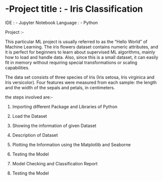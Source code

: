# -Project title : - Iris Classification 
IDE : - Jupyter Notebook
Language : - Python 

Project :-



This particular ML project is usually referred to as the “Hello World” of Machine Learning. The iris flowers dataset contains numeric attributes, and it is perfect for beginners to learn about supervised ML algorithms, mainly how to load and handle data. Also, since this is a small dataset, it can easily fit in memory without requiring special transformations or scaling capabilities.



The data set consists of three species of Iris (Iris setosa, Iris virginica and Iris versicolor). Four features were measured from each sample: the length and the width of the sepals and petals, in centimeters.



the steps involved are:-



1. Importing different Package and Libraries of Python

2. Load the Dataset

3. Showing the information of given Dataset

4. Description of Dataset

5. Plotting the Information using the Matplotlib and Seaborne

6. Testing the Model

7. Model Checking and Classification Report

8. Testing the Model

